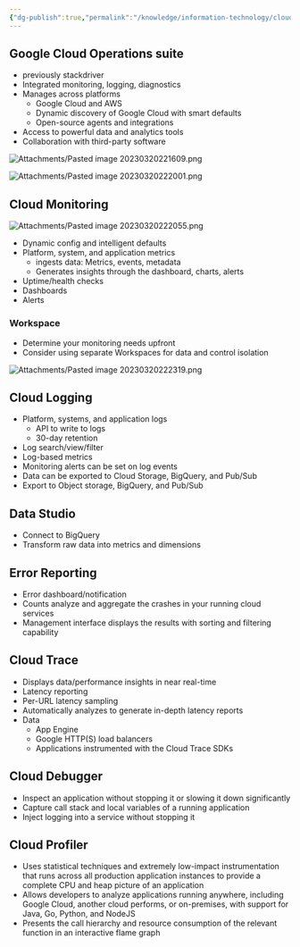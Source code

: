 ```yaml
---
{"dg-publish":true,"permalink":"/knowledge/information-technology/cloud/google-cloud/monitoring/","dgPassFrontmatter":true}
---
```


## Google Cloud Operations suite
- previously stackdriver
- Integrated monitoring, logging, diagnostics
- Manages across platforms
	- Google Cloud and AWS
	- Dynamic discovery of Google Cloud with smart defaults
	- Open-source agents and integrations
- Access to powerful data and analytics tools
- Collaboration with third-party software

![Attachments/Pasted image 20230320221609.png](/img/user/Attachments/Pasted%20image%2020230320221609.png)

![Attachments/Pasted image 20230320222001.png](/img/user/Attachments/Pasted%20image%2020230320222001.png)
## Cloud Monitoring
![Attachments/Pasted image 20230320222055.png](/img/user/Attachments/Pasted%20image%2020230320222055.png)

- Dynamic config and intelligent defaults
- Platform, system, and application metrics
	- ingests data: Metrics, events, metadata
	- Generates insights through the dashboard, charts, alerts
- Uptime/health checks
- Dashboards
- Alerts
### Workspace
- Determine your monitoring needs upfront
- Consider using separate Workspaces for data and control isolation

![Attachments/Pasted image 20230320222319.png](/img/user/Attachments/Pasted%20image%2020230320222319.png)
## Cloud Logging
- Platform, systems, and application logs
	- API to write to logs
	- 30-day retention
- Log search/view/filter
- Log-based metrics
- Monitoring alerts can be set on log events
- Data can be exported to Cloud Storage, BigQuery, and Pub/Sub
- Export to Object storage, BigQuery, and Pub/Sub
## Data Studio
- Connect to BigQuery
- Transform raw data into metrics and dimensions
## Error Reporting
- Error dashboard/notification
- Counts analyze and aggregate the crashes in your running cloud services
- Management interface displays the results with sorting and filtering capability
## Cloud Trace
- Displays data/performance insights in near real-time
- Latency reporting
- Per-URL latency sampling
- Automatically analyzes to generate in-depth latency reports
- Data
	- App Engine
	- Google HTTP(S) load balancers
	- Applications instrumented with the Cloud Trace SDKs
## Cloud Debugger
- Inspect an application without stopping it or slowing it down significantly
- Capture call stack and local variables of a running application
- Inject logging into a service without stopping it
## Cloud Profiler
- Uses statistical techniques and extremely low-impact instrumentation that runs across all production application instances to provide a complete CPU and heap picture of an application
- Allows developers to analyze applications running anywhere, including Google Cloud, another cloud performs, or on-premises, with support for Java, Go, Python, and NodeJS
- Presents the call hierarchy and resource consumption of the relevant function in an interactive flame graph
